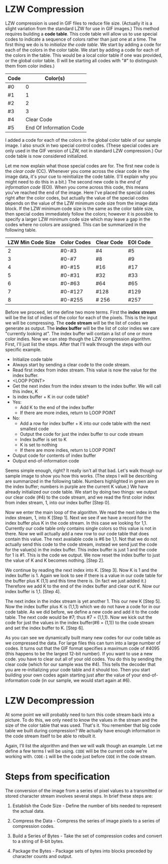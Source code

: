 # LZW Compression

LZW compression is used in GIF files to reduce file size. (Actually it is a slight variation from the standard LZW for use in GIF images.) This method requires building a __code table__. This code table will allow us to use special codes to indicate a sequence of colors rather than just one at a time. The first thing we do is to _initialize the code table_. We start by adding a code for each of the colors in the color table. We start by adding a code for each of the colors in the table. This would be a local color table if one was provided, or the global color table. (I will be starting all codes with "#" to distinguish them from color indies.)

| Code | Color(s) |
|---|---|
| #0 | 0 |
| #1 | 1 |
| #2 | 2 |
| #3 | 3 |
| #4 | Clear Code |
| #5 | End Of Information Code |

I added a code for each of the colors in the global color table of our sample image. I also snuck in two special control codes. (These special codes are only used in the GIF version of LZW, not in standard LZW compression.) Our code table is now considered initialized.

Let me now explain what those special codes are for. The first new code is the _clear code_ (CC). Whenever you come across the clear code in the image data, it's your cue to reinitialize the code table. (I'll explain why you might need to do this in a bit.) The second new code is the _end of information code_ (EOI). When you come across this code, this means you've reached the end of the image. Here I've placed the special codes right after the color codes, but actually the value of the special codes depends on the value of the LZW minimum code size from the image data block. If the LZW minimum code size is the same as the color table size, then special codes immediately follow the colors; however it is possible to specify a larger LZW minimum code size which may leave a gap in the codes where no colors are assigned. This can be summarized in the following table.

| LZW Min Code Size | Color Codes | Clear Code | EOI Code |
|-------------------|-------------|------------|----------|
| 2 | #0-#3 | #4 | #5 |
| 3 | #0-#7 | #8 | #9 |
| 4 | #0-#15 | #16 | #17 |
| 5 | #0-#31 | #32 | #33 |
| 6 | #0-#63 | #64 | #65 |
| 7 | #0-#127 | #128 | #129 |
| 8 | #0-#255 | # 256 | #257 |

Before we proceed, let me define two more terms. First the __index stream__ will be the list of indies of the color for each of the pixels. This is the input we will be compressing. The __code stream__ will be the list of codes we generate as output. The __index buffer__ will be the list of color indies we care "currently looking at". The index buffer will contain a list of one or more color indies. Now we can step though the LZW compression algorithm. First, I'll just list the steps. After that I'll walk through the steps with our specific example.

- Initialize code table
- Always start by sending a clear code to the code stream.
- Read first index from index stream. This value is now the value for the index buffer.
- &lt;LOOP POINT&gt;
- Get the next index from the index stream to the index buffer. We will call this index, K
- Is index buffer + K in our code table?
- Yes:
    - Add K to the end of the index buffer
    - If there are more indies, return to LOOP POINT
- No:
    - Add a row for index buffer + K into our code table with the next smallest code
    - Output the code for just the index buffer to our code stream
    - Index buffer is set to K
    - K is set to nothing
    - If there are more indies, return to LOOP POINT
- Output code for contents of index buffer
- Output end-of-information code

Seems simple enough, right? It really isn't all that bad. Let's walk though our sample image to show you how this works. (The steps I will be describing are summarized in the following table. Numbers highlighted in green are in the index buffer; numbers in purple are the current K value.) We have already initialized our code table. We start by doing two things: we output our clear code (#4) to the code stream, and we read the first color index from index stream, 1, into our index buffer [Step 0].

Now we enter the main loop of the algorithm. We read the next index in the index stream, 1, into K [Step 1]. Next we see if we have a record for the index buffer plus K in the code stream. In this case we looking for 1,1. Currently our code table only contains single colors so this value is not in there. Now we will actually add a new row to our code table that does contain this value. The next available code is #6 be 1,1. Not that we do not actually send this code to the code stream, instead we send just the code for the value(s) in the index buffer. This index buffer is just 1 and the code for 1 is #1. This is the code we output. We now reset the index buffer to just the value of K and K becomes nothing. [Step 2].

We continue by reading the next index into K. [Step 3]. Now K is 1 and the index buffer is 1. Again we look to see if there is a value in our code table for the buffer plus K (1,1) and this time there is. (In fact we just added it.) Therefore we add K to the end of the index buffer and clear out K. Now our index buffer is 1,1. [Step 4].

The next index in the index stream is yet another  1. This our new K [Step 5]. Now the index buffer plus K is (1,1,1) which we do not have a code for in our code table. As we did before, we define a new code and add it to the code table. The next code would be #7; thus #7 = (1,1,1). Now we kick out the code for just the values in the index buffer(#6 = (1,1)) to the code stream and set the index buffer to K. [Step 6].

As you can see we dynamically built many new codes for our code table as we compressed the data. For large files this can turn into a large number of codes. It turns out that the GIF format specifies a maximum code of #4095 (this happens to be the largest 12-bit number). If you want to use a new code. you have to clear out all of your old codes. You do this by sending the clear code (which for our sample was the #4). This tells the decoder that you are re-initializing  your code table and it should too. Then you start building your own codes again starting just after the value of your end-of-information code (in our sample, we would start again at #6).

# LZW Decompression

At some point we will probably need to turn this code stream back into a picture. To do this, we only need to know the values in the stream and the size of the color table that was used. That's it. You remember that big code table we built during compression? We actually have enough information in the code stream itself to be able to rebuilt it.

Again, I'll list the algorithm and then we will walk though an example. Let me define a few terms I will be using. `CODE` will be the current code we're working with. `CODE-1` will be the code just before `CODE` in the code stream.


# Steps from specification

The conversion of the image from a series of pixel values to a transmitted or stored character stream involves several steps. In brief these steps are:

1. Establish the Code Size - Define the number of bits needed to represent the actual data.

2. Compress the Data - Compress the series of image pixels to a series of compression codes.

3. Build a Series of Bytes - Take the set of compression codes and convert to a string of 8-bit bytes.

4. Package the Bytes - Package sets of bytes into blocks preceded by character counts and output.
